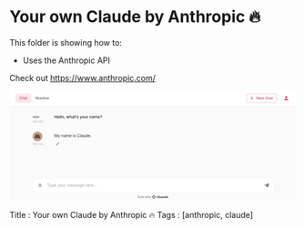 # Your own Claude by Anthropic 🔥

This folder is showing how to:

- Uses the Anthropic API

Check out https://www.anthropic.com/

![Anthropic](./anthropic.jpg)

Title : Your own Claude by Anthropic 🔥
Tags : [anthropic, claude]